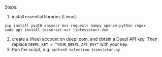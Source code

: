 Steps:
1. install essential libraries (Linux):
```
pip install pyqt6 easyocr mss requests numpy opencv-python regex
sudo apt install tesseract-ocr libtesseract-dev
```
2. create a (free) account on deepl.com, and obtain a Deepl API key. Then replace ```DEEPL_KEY = "YOUR_DEEPL_API_KEY"``` with your key.
3. Run the script, e.g. ```python3 selection_translator.py```
